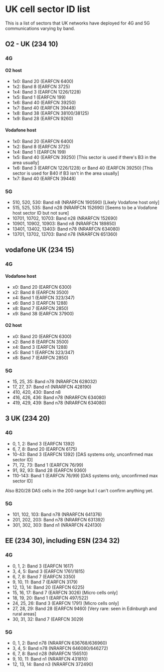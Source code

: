 # UK cell sector ID list

This is a list of sectors that UK networks have deployed for 4G and 5G communications varying by band.

## O2 - UK (234 10)

### 4G

#### O2 host
* 1x0: Band 20 (EARFCN 6400)
* 1x2: Band 8 (EARFCN 3725)
* 1x4: Band 3 (EARFCN 1226/1228)
* 1x5: Band 1 (EARFCN 199)
* 1x6: Band 40 (EARFCN 39250)
* 1x7: Band 40 (EARFCN 39448)
* 1x8: Band 38 (EARFCN 38100/38125)
* 1x9: Band 28 (EARFCN 9260)

#### Vodafone host
* 1x0: Band 20 (EARFCN 6400)
* 1x2: Band 8 (EARFCN 3725)
* 1x4: Band 1 (EARFCN 199)
* 1x5: Band 40 (EARFCN 39250) [This sector is used if there's B3 in the area usually]
* 1x6: Band 3 (EARFCN 1226/1228) or Band 40 (EARFCN 39250) [This sector is used for B40 if B3 isn't in the area usually]
* 1x7: Band 40 (EARFCN 39448)

### 5G

* 510, 520, 530: Band n8 (NRARFCN 190590) [Likely Vodafone host only]
* 515, 525, 535: Band n28 (NRARFCN 152690) [Seems to be a Vodafone host sector ID but not sure]
* 10701, 10702, 10703: Band n28 (NRARFCN 152690)
* 10901, 10902, 10903: Band n8 (NRARFCN 189850)
* 13401, 13402, 13403: Band n78 (NRARFCN 634080)
* 13701, 13702, 13703: Band n78 (NRARFCN 651360)

## vodafone UK (234 15)

### 4G

#### Vodafone host
* x0: Band 20 (EARFCN 6300)
* x2: Band 8 (EARFCN 3500)
* x4: Band 1 (EARFCN 323/347)
* x6: Band 3 (EARFCN 1288)
* x8: Band 7 (EARFCN 2850)
* x9: Band 38 (EARFCN 37900)

#### O2 host
* x0: Band 20 (EARFCN 6300)
* x2: Band 8 (EARFCN 3500)
* x4: Band 3 (EARFCN 1288)
* x5: Band 1 (EARFCN 323/347)
* x8: Band 7 (EARFCN 2850)

### 5G

* 15, 25, 35: Band n78 (NRARFCN 628032)
* 17, 27, 37: Band n1 (NRARFCN 428190)
* 410, 420, 430: Band n8
* 416, 426, 436: Band n78 (NRARFCN 634080)
* 419, 429, 439: Band n78 (NRARFCN 634080)

## 3 UK (234 20)

### 4G
* 0, 1, 2: Band 3 (EARFCN 1392)
* 6, 7, 8: Band 20 (EARFCN 6175)
* 10-43: Band 3 (EARFCN 1392) [DAS systems only, unconfirmed max sector ID]
* 71, 72, 73: Band 1 (EARFCN 76/99)
* 91, 92, 93: Band 28 (EARFCN 9360)
* 110-143: Band 1 (EARFCN 76/99) [DAS systems only, unconfirmed max sector ID]

Also B20/28 DAS cells in the 200 range but I can't confirm anything yet.

### 5G
* 101, 102, 103: Band n78 (NRARFCN 641376)
* 201, 202, 203: Band n78 (NRARFCN 631392)
* 301, 302, 303: Band n1 (NRARFCN 424130)

## EE (234 30), including ESN (234 32)

### 4G
* 0, 1, 2: Band 3 (EARFCN 1617)
* 3, 4, 5: Band 3 (EARFCN 1761/1815)
* 6, 7, 8: Band 7 (EARFCN 3350)
* 9, 10, 11: Band 7 (EARFCN 3179)
* 12, 13, 14: Band 20 (EARFCN 6225)
* 15, 16, 17: Band 7 (EARFCN 3026) [Micro cells only]
* 18, 19, 20: Band 1 (EARFCN 497/522)
* 24, 25, 26: Band 3 (EARFCN 1791) [Micro cells only]
* 27, 28, 29: Band 28 (EARFCN 9460) [Very rare: seen in Edinburgh and rural areas]
* 30, 31, 32: Band 7 (EARFCN 3029)

### 5G
* 0, 1, 2: Band n78 (NRARFCN 636768/636960)
* 3, 4, 5: Band n78 (NRARFCN 646080/646272)
* 6, 7, 8: Band n28 (NRARFCN 156510)
* 9, 10, 11: Band n1 (NRARFCN 431810)
* 12, 13, 14: Band n3 (NRARFCN 372490)
